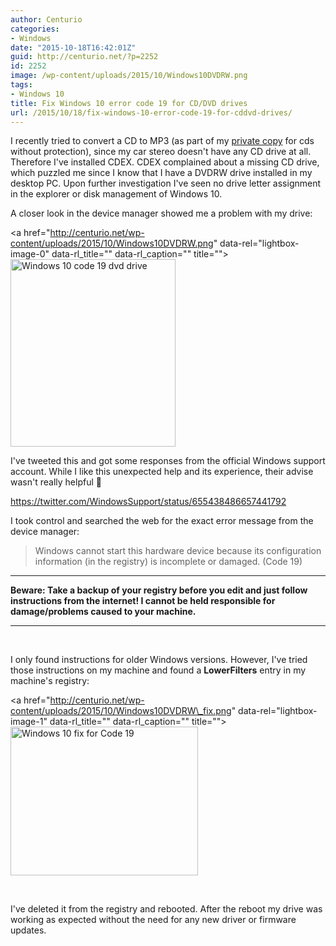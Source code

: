 ```yaml
---
author: Centurio
categories:
- Windows
date: "2015-10-18T16:42:01Z"
guid: http://centurio.net/?p=2252
id: 2252
image: /wp-content/uploads/2015/10/Windows10DVDRW.png
tags:
- Windows 10
title: Fix Windows 10 error code 19 for CD/DVD drives
url: /2015/10/18/fix-windows-10-error-code-19-for-cddvd-drives/
---
```

I recently tried to convert a CD to MP3 (as part of my [private copy](https://de.wikipedia.org/wiki/Privatkopie) for cds without protection), since my car stereo doesn't have any CD drive at all. Therefore I've installed CDEX. CDEX complained about a missing CD drive, which puzzled me since I know that I have a DVDRW drive installed in my desktop PC. Upon further investigation I've seen no drive letter assignment in the explorer or disk management of Windows 10.

A closer look in the device manager showed me a problem with my drive:

<a href="http://centurio.net/wp-content/uploads/2015/10/Windows10DVDRW.png" data-rel="lightbox-image-0" data-rl\_title="" data-rl\_caption="" title=""><img loading="lazy" class="aligncenter size-medium wp-image-2253" src="http://centurio.net/wp-content/uploads/2015/10/Windows10DVDRW-264x300.png" alt="Windows 10 code 19 dvd drive" width="264" height="300" srcset="https://centurio.net/wp-content/uploads/2015/10/Windows10DVDRW-264x300.png 264w, https://centurio.net/wp-content/uploads/2015/10/Windows10DVDRW.png 400w" sizes="(max-width: 264px) 100vw, 264px" /></a>

I've tweeted this and got some responses from the official Windows support account. While I like this unexpected help and its experience, their advise wasn't really helpful 🙁

https://twitter.com/WindowsSupport/status/655438486657441792

I took control and searched the web for the exact error message from the device manager:

> Windows cannot start this hardware device because its configuration information (in the registry) is incomplete or damaged. (Code 19)

* * *

**Beware: Take a backup of your registry before you edit and just follow instructions from the internet! I cannot be held responsible for damage/problems caused to your machine.**

* * *

&nbsp;

I only found instructions for older Windows versions. However, I've tried those instructions on my machine and found a **LowerFilters** entry in my machine's registry:

<a href="http://centurio.net/wp-content/uploads/2015/10/Windows10DVDRW\_fix.png" data-rel="lightbox-image-1" data-rl\_title="" data-rl_caption="" title=""><img loading="lazy" class="aligncenter size-medium wp-image-2257" src="http://centurio.net/wp-content/uploads/2015/10/Windows10DVDRW_fix-300x238.png" alt="Windows 10 fix for Code 19" width="300" height="238" srcset="https://centurio.net/wp-content/uploads/2015/10/Windows10DVDRW_fix-300x238.png 300w, https://centurio.net/wp-content/uploads/2015/10/Windows10DVDRW_fix-1024x814.png 1024w, https://centurio.net/wp-content/uploads/2015/10/Windows10DVDRW_fix.png 1286w" sizes="(max-width: 300px) 100vw, 300px" /></a>

&nbsp;

I've deleted it from the registry and rebooted. After the reboot my drive was working as expected without the need for any new driver or firmware updates.